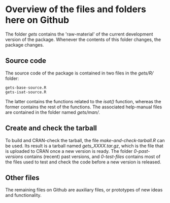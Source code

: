 # Overview of the files and folders here on Github
The folder *gets* contains the 'raw-material' of the current development version of the package. Whenever the contents of this folder changes, the package changes.

## Source code
The source code of the package is contained in two files in the *gets/R/* folder:

    gets-base-source.R
    gets-isat-source.R

The latter contains the functions related to the *isat()* function, whereas the former contains the rest of the functions. The associated help-manual files are contained in the folder named *gets/man/*.

## Create and check the tarball
To build and CRAN-check the tarball, the file *make-and-check-tarball.R* can be used. Its result is a tarball named *gets_XXXX.tar.gz*, which is the file that is uploaded to CRAN once a new version is ready. The folder *0-past-versions* contains (recent) past versions, and *0-test-files* contains most of the files used to test and check the code before a new version is released.

## Other files
The remaining files on Github are auxiliary files, or prototypes of new ideas and functionality.
